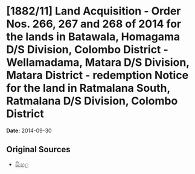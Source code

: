 # [1882/11] Land Acquisition - Order Nos. 266, 267 and 268 of 2014 for the lands in Batawala, Homagama D/S Division, Colombo District - Wellamadama, Matara D/S Division, Matara District - redemption Notice for the land in Ratmalana South, Ratmalana D/S Division, Colombo District

**Date:** 2014-09-30

## Original Sources

- [සිංහල](https://documents.gov.lk/view/extra-gazettes/2014/9/1882-11_S.pdf)
